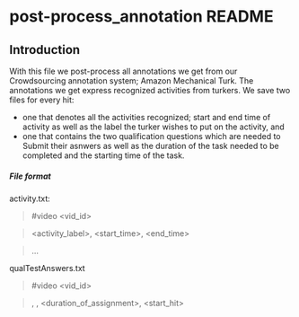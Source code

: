 # post-process_annotation README

## Introduction

With this file we post-process all annotations we get from our Crowdsourcing annotation system; Amazon Mechanical Turk. The annotations we get express recognized activities from turkers.
We save two files for every hit:

* one that denotes all the activities recognized; start and end time of activity as well as the label the turker wishes to put on the activity, and
* one that contains the two qualification questions which are needed to Submit their asnwers as well as the duration of the task needed to be completed and the starting time of the task.

##### File format

activity.txt:

> #video <vid_id>

> <activity_label>, <start_time>, <end_time>

> ...

qualTestAnswers.txt

> #video <vid_id>

> <ans1>, <ans2>, <duration_of_assignment>, <start_hit>